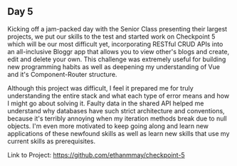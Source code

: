 ## Day 5

Kicking off a jam-packed day with the Senior Class presenting their largest projects, we put our skills to the test and started work on Checkpoint 5 which will be our most difficult yet, incorporating RESTful CRUD APIs into an all-inclusive Bloggr app that allows you to view other's blogs and create, edit and delete your own. This challenge was extremely useful for building new programming habits as well as deepening my understanding of Vue and it's Component-Router structure. 

Although this project was difficult, I feel it prepared me for truly understanding the entire stack and what each type of error means and how I might go about solving it. Faulty data in the shared API helped me understand why databases have such strict architecture and conventions, because it's terribly annoying when my iteration methods break due to null objects. I'm even more motivated to keep going along and learn new applications of these newfound skills as well as learn new skills that use my current skills as prerequisites. 

Link to Project: https://github.com/ethanmmay/checkpoint-5